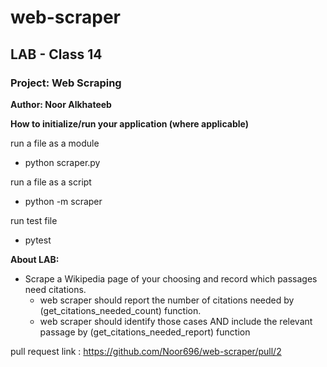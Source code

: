 # web-scraper

## LAB - Class 14

### Project: Web Scraping

**Author: Noor Alkhateeb**

**How to initialize/run your application (where applicable)**

run a file as a module
* python scraper.py

run a file as a script
* python -m scraper

run test file
* pytest

**About LAB:**

* Scrape a Wikipedia page of your choosing and record which passages need citations.
   - web scraper should report the number of citations needed by (get_citations_needed_count) function.
   - web scraper should identify those cases AND include the relevant passage by (get_citations_needed_report) function



pull request link : https://github.com/Noor696/web-scraper/pull/2
